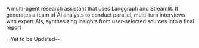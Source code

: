 A multi-agent research assistant that uses Langgraph and Streamlit. It generates a team of AI analysts to conduct parallel, multi-turn interviews with expert AIs, synthesizing insights from user-selected sources into a final report

--Yet to be Updated--
